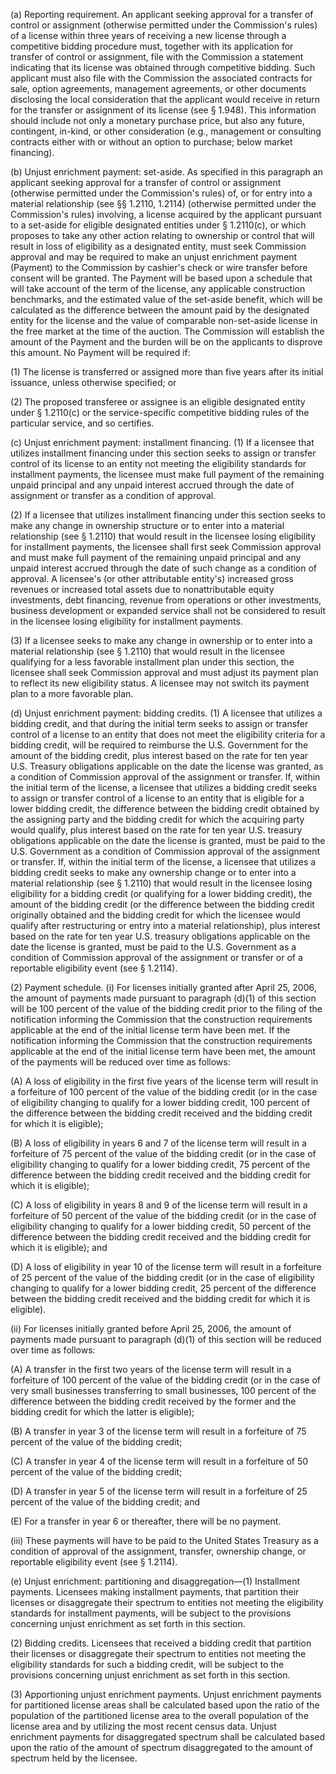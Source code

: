 (a) Reporting requirement. An applicant seeking approval for a transfer of control or assignment (otherwise permitted under the Commission's rules) of a license within three years of receiving a new license through a competitive bidding procedure must, together with its application for transfer of control or assignment, file with the Commission a statement indicating that its license was obtained through competitive bidding. Such applicant must also file with the Commission the associated contracts for sale, option agreements, management agreements, or other documents disclosing the local consideration that the applicant would receive in return for the transfer or assignment of its license (see § 1.948). This information should include not only a monetary purchase price, but also any future, contingent, in-kind, or other consideration (e.g., management or consulting contracts either with or without an option to purchase; below market financing).

(b) Unjust enrichment payment: set-aside. As specified in this paragraph an applicant seeking approval for a transfer of control or assignment (otherwise permitted under the Commission's rules) of, or for entry into a material relationship (see §§ 1.2110, 1.2114) (otherwise permitted under the Commission's rules) involving, a license acquired by the applicant pursuant to a set-aside for eligible designated entities under § 1.2110(c), or which proposes to take any other action relating to ownership or control that will result in loss of eligibility as a designated entity, must seek Commission approval and may be required to make an unjust enrichment payment (Payment) to the Commission by cashier's check or wire transfer before consent will be granted. The Payment will be based upon a schedule that will take account of the term of the license, any applicable construction benchmarks, and the estimated value of the set-aside benefit, which will be calculated as the difference between the amount paid by the designated entity for the license and the value of comparable non-set-aside license in the free market at the time of the auction. The Commission will establish the amount of the Payment and the burden will be on the applicants to disprove this amount. No Payment will be required if:

(1) The license is transferred or assigned more than five years after its initial issuance, unless otherwise specified; or

(2) The proposed transferee or assignee is an eligible designated entity under § 1.2110(c) or the service-specific competitive bidding rules of the particular service, and so certifies.

(c) Unjust enrichment payment: installment financing. (1) If a licensee that utilizes installment financing under this section seeks to assign or transfer control of its license to an entity not meeting the eligibility standards for installment payments, the licensee must make full payment of the remaining unpaid principal and any unpaid interest accrued through the date of assignment or transfer as a condition of approval.

(2) If a licensee that utilizes installment financing under this section seeks to make any change in ownership structure or to enter into a material relationship (see § 1.2110) that would result in the licensee losing eligibility for installment payments, the licensee shall first seek Commission approval and must make full payment of the remaining unpaid principal and any unpaid interest accrued through the date of such change as a condition of approval. A licensee's (or other attributable entity's) increased gross revenues or increased total assets due to nonattributable equity investments, debt financing, revenue from operations or other investments, business development or expanded service shall not be considered to result in the licensee losing eligibility for installment payments.

(3) If a licensee seeks to make any change in ownership or to enter into a material relationship (see § 1.2110) that would result in the licensee qualifying for a less favorable installment plan under this section, the licensee shall seek Commission approval and must adjust its payment plan to reflect its new eligibility status. A licensee may not switch its payment plan to a more favorable plan.

(d) Unjust enrichment payment: bidding credits. (1) A licensee that utilizes a bidding credit, and that during the initial term seeks to assign or transfer control of a license to an entity that does not meet the eligibility criteria for a bidding credit, will be required to reimburse the U.S. Government for the amount of the bidding credit, plus interest based on the rate for ten year U.S. Treasury obligations applicable on the date the license was granted, as a condition of Commission approval of the assignment or transfer. If, within the initial term of the license, a licensee that utilizes a bidding credit seeks to assign or transfer control of a license to an entity that is eligible for a lower bidding credit, the difference between the bidding credit obtained by the assigning party and the bidding credit for which the acquiring party would qualify, plus interest based on the rate for ten year U.S. treasury obligations applicable on the date the license is granted, must be paid to the U.S. Government as a condition of Commission approval of the assignment or transfer. If, within the initial term of the license, a licensee that utilizes a bidding credit seeks to make any ownership change or to enter into a material relationship (see § 1.2110) that would result in the licensee losing eligibility for a bidding credit (or qualifying for a lower bidding credit), the amount of the bidding credit (or the difference between the bidding credit originally obtained and the bidding credit for which the licensee would qualify after restructuring or entry into a material relationship), plus interest based on the rate for ten year U.S. treasury obligations applicable on the date the license is granted, must be paid to the U.S. Government as a condition of Commission approval of the assignment or transfer or of a reportable eligibility event (see § 1.2114).

(2) Payment schedule. (i) For licenses initially granted after April 25, 2006, the amount of payments made pursuant to paragraph (d)(1) of this section will be 100 percent of the value of the bidding credit prior to the filing of the notification informing the Commission that the construction requirements applicable at the end of the initial license term have been met. If the notification informing the Commission that the construction requirements applicable at the end of the initial license term have been met, the amount of the payments will be reduced over time as follows:

(A) A loss of eligibility in the first five years of the license term will result in a forfeiture of 100 percent of the value of the bidding credit (or in the case of eligibility changing to qualify for a lower bidding credit, 100 percent of the difference between the bidding credit received and the bidding credit for which it is eligible);

(B) A loss of eligibility in years 6 and 7 of the license term will result in a forfeiture of 75 percent of the value of the bidding credit (or in the case of eligibility changing to qualify for a lower bidding credit, 75 percent of the difference between the bidding credit received and the bidding credit for which it is eligible);

(C) A loss of eligibility in years 8 and 9 of the license term will result in a forfeiture of 50 percent of the value of the bidding credit (or in the case of eligibility changing to qualify for a lower bidding credit, 50 percent of the difference between the bidding credit received and the bidding credit for which it is eligible); and

(D) A loss of eligibility in year 10 of the license term will result in a forfeiture of 25 percent of the value of the bidding credit (or in the case of eligibility changing to qualify for a lower bidding credit, 25 percent of the difference between the bidding credit received and the bidding credit for which it is eligible).

(ii) For licenses initially granted before April 25, 2006, the amount of payments made pursuant to paragraph (d)(1) of this section will be reduced over time as follows:

(A) A transfer in the first two years of the license term will result in a forfeiture of 100 percent of the value of the bidding credit (or in the case of very small businesses transferring to small businesses, 100 percent of the difference between the bidding credit received by the former and the bidding credit for which the latter is eligible);

(B) A transfer in year 3 of the license term will result in a forfeiture of 75 percent of the value of the bidding credit;

(C) A transfer in year 4 of the license term will result in a forfeiture of 50 percent of the value of the bidding credit;

(D) A transfer in year 5 of the license term will result in a forfeiture of 25 percent of the value of the bidding credit; and

(E) For a transfer in year 6 or thereafter, there will be no payment.

(iii) These payments will have to be paid to the United States Treasury as a condition of approval of the assignment, transfer, ownership change, or reportable eligibility event (see § 1.2114).

(e) Unjust enrichment: partitioning and disaggregation—(1) Installment payments. Licensees making installment payments, that partition their licenses or disaggregate their spectrum to entities not meeting the eligibility standards for installment payments, will be subject to the provisions concerning unjust enrichment as set forth in this section.

(2) Bidding credits. Licensees that received a bidding credit that partition their licenses or disaggregate their spectrum to entities not meeting the eligibility standards for such a bidding credit, will be subject to the provisions concerning unjust enrichment as set forth in this section.

(3) Apportioning unjust enrichment payments. Unjust enrichment payments for partitioned license areas shall be calculated based upon the ratio of the population of the partitioned license area to the overall population of the license area and by utilizing the most recent census data. Unjust enrichment payments for disaggregated spectrum shall be calculated based upon the ratio of the amount of spectrum disaggregated to the amount of spectrum held by the licensee.

